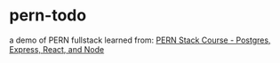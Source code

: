 # pern-todo
a demo of PERN fullstack learned from: <a href="https://www.youtube.com/watch?v=ldYcgPKEZC8">PERN Stack Course - Postgres, Express, React, and Node</a>
